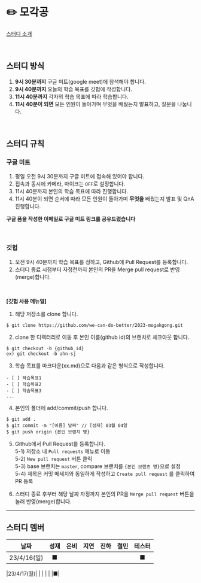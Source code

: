 # ✏️ 모각공

[스터디 소개](https://jaesa5221.notion.site/3f2283ac086546f396ddb9e84c56e47e)

<br/>

## 스터디 방식

1. **9시 30분까지** 구글 미트(google meet)에 참석해야 합니다.
2. **9시 40분까지** 오늘의 학습 목표를 깃헙에 작성합니다.
3. **11시 40분까지** 각자의 학습 목표에 따라 학습합니다.
4. **11시 40분이 되면** 모든 인원이 돌아가며 무엇을 배웠는지 발표하고, 질문을 나눕니다.

<br/>

## 스터디 규칙

### 구글 미트

1. 평일 오전 9시 30분까지 구글 미트에 접속해 있어야 합니다.
2. 접속과 동시에 카메라, 마이크는 `OFF`로 설정합니다.
3. 11시 40분까지 본인의 학습 목표에 따라 진행합니다.
4. 11시 40분이 되면 순서에 따라 모든 인원이 돌아가며 **무엇을** 배웠는지 발표 및 QnA 진행합니다.

**구글 폼을 작성한 이메일로 구글 미트 링크를 공유드렸습니다**

<br/>

### 깃헙

1. 오전 9시 40분까지 학습 목표를 정하고, Github에 Pull Request를 등록합니다.
2. 스터디 종료 시점부터 자정전까지 본인의 PR을 Merge pull request로 반영(merge)합니다.

<br/>


**[깃헙 사용 메뉴얼]**

1. 해당 저장소를 clone 합니다.
```
$ git clone https://github.com/we-can-do-better/2023-mogakgong.git
```

2. clone 한 디렉터리로 이동 후 본인 이름(github id)의 브랜치로 체크아웃 합니다.
```
$ git checkout -b {github_id}
ex) git checkout -b ahn-sj
```

3. 학습 목표를 마크다운(xx.md)으로 다음과 같은 형식으로 작성합니다.
```
- [ ] 학습목표1
- [ ] 학습목표2
- [ ] 학습목표3
...
```

4. 본인의 폴더에 add/commit/push 합니다.
```
$ git add .
$ git commit -m "[이름] 날짜" // [성재] 03월 04일
$ git push origin {본인 브랜치 명}
```

5. Github에서 Pull Request를 등록합니다.<br/>
5-1) 저장소 내 `Pull requests` 메뉴로 이동<br/>
5-2) `New pull request` 버튼 클릭<br/>
5-3) base 브랜치는 `master`, compare 브랜치를 `{본인 브랜츠 명}`으로 설정<br/>
5-4) 제목은 커밋 메세지와 동일하게 작성하고 `Create pull request` 를 클릭하여 PR 등록<br/>

6. 스터디 종료 후부터 해당 날짜 자정까지 본인의 PR을 `Merge pull request` 버튼을 눌러 반영(merge)합니다.<br/>

---

## 스터디 멤버
| 날짜 | 성재  |은비| 지연 | 진하 | 철민 | 테스터 |
|:----------:|:---:|:---:|:---:|:---:|:---:|:---:|
| 23/4/16(일) |■| |     |     |  |■|

|23/4/17(월)| | | | | |■|
